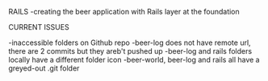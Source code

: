 RAILS
-creating the beer application with Rails layer at the foundation


CURRENT ISSUES

-inaccessible folders on Github repo
-beer-log does not have remote url, there are 2 commits but they areb't pushed up
-beer-log and rails folders locally have a different folder icon
-beer-world, beer-log and rails all have a greyed-out .git folder
